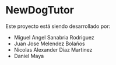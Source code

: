 # NewDogTutor

Este proyecto está siendo desarrollado por:
- Miguel Angel Sanabria Rodriguez
- Juan Jose Melendez Bolaños
- Nicolas Alexander Diaz Martinez
- Daniel Maya